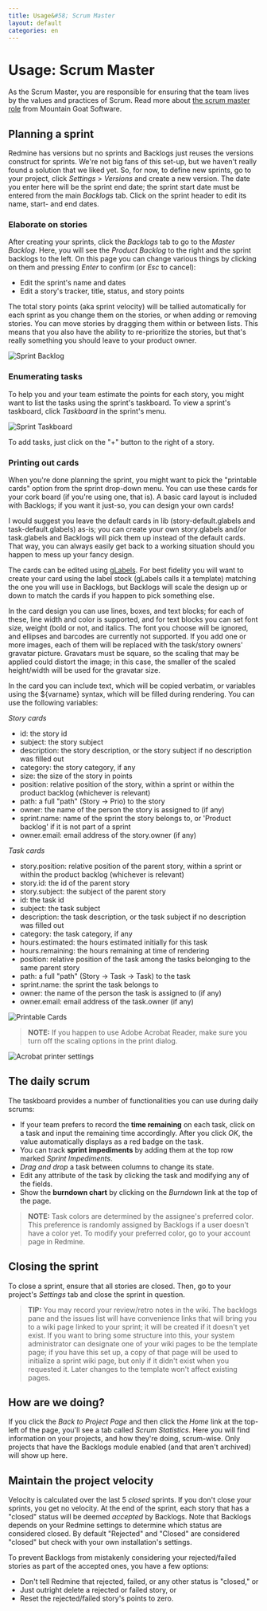 ```yaml
---
title: Usage&#58; Scrum Master
layout: default
categories: en
---
```

# Usage: Scrum Master

As the Scrum Master, you are responsible for ensuring that the team lives by the values and practices of Scrum. Read more about <a href="http://www.mountaingoatsoftware.com/scrum/scrummaster" target="_blank">the scrum master role</a> from Mountain Goat Software.

## Planning a sprint

Redmine has versions but no sprints and Backlogs just reuses the
versions construct for sprints. We're not big fans of this set-up, but
we haven't really found a solution that we liked yet. So, for now, to
define new sprints, go to your project, click _Settings_ > _Versions_
and create a new version. The date you enter here will be the sprint
end date; the sprint start date must be entered from the main
_Backlogs_ tab. Click on the sprint header to edit its name, start-
and end dates.

### Elaborate on stories

After creating your sprints, click the _Backlogs_ tab to go to the _Master Backlog_. Here, you will see the _Product Backlog_ to the right and the sprint backlogs to the left. On this page you can change various things by clicking on them and pressing _Enter_ to confirm (or _Esc_ to cancel):

* Edit the sprint's name and dates
* Edit a story's tracker, title, status, and story points

The total story points (aka sprint velocity) will be tallied automatically for each sprint as you change them on the stories, or when adding or removing stories. You can move stories by dragging them within or between lists. This means that you also have the ability to re-prioritize the stories, but that's really something you should leave to your product owner.

![Sprint Backlog](../../assets/images/sprint_backlog.png)

### Enumerating tasks

To help you and your team estimate the points for each story, you might want to list the tasks using the sprint's taskboard. To view a sprint's taskboard, click _Taskboard_ in the sprint's menu.

![Sprint Taskboard](../../assets/images/sprint_taskboard.png)

To add tasks, just click on the "+" button to the right of a story.

### Printing out cards

When you're done planning the sprint, you might want to pick the "printable cards" option from the sprint drop-down menu. You can use these cards for your cork board (if you're using one, that is). A basic card layout is included with Backlogs; if you want it just-so, you can design your own cards!

I would suggest you leave the default cards in lib (story-default.glabels and task-default.glabels) as-is; you can create your own story.glabels and/or task.glabels and Backlogs will pick them up instead of the default cards. That way, you can always easily get back to a working situation should you happen to mess up your fancy design.

The cards can be edited using <a href="http://www.glabels.org/" target="_blank">gLabels</a>. For best fidelity you will want to create your card using the label stock (gLabels calls it a template) matching the one you will use in Backlogs, but Backlogs will scale the design up or down to match the cards if you happen to pick something else.

In the card design you can use lines, boxes, and text blocks; for each of these, line width and color is supported, and for text blocks you can set font size, weight (bold or not, and italics. The font you choose will be ignored, and ellipses and barcodes are currently not supported. If you add one or more images, each of them will be replaced with the task/story owners' gravatar picture. Gravatars must be square, so the scaling that may be applied could distort the image; in this case, the smaller of the scaled height/width will be used for the gravatar size.

In the card you can include text, which will be copied verbatim, or variables using the ${varname} syntax, which will be filled during rendering. You can use the following variables:

*Story cards*

* id: the story id
* subject: the story subject
* description: the story description, or the story subject if no description was filled out
* category: the story category, if any
* size: the size of the story in points
* position: relative position of the story, within a sprint or within the product backlog (whichever is relevant)
* path: a full "path" (Story -> Prio) to the story
* owner: the name of the person the story is assigned to (if any)
* sprint.name: name of the sprint the story belongs to, or 'Product backlog' if it is not part of a sprint
* owner.email: email address of the story.owner (if any)

*Task cards*

* story.position: relative position of the parent story, within a sprint or within the product backlog (whichever is relevant)
* story.id: the id of the parent story
* story.subject: the subject of the parent story
* id: the task id
* subject: the task subject
* description: the task description, or the task subject if no description was filled out
* category: the task category, if any
* hours.estimated: the hours estimated initially for this task
* hours.remaining: the hours remaining at time of rendering
* position: relative position of the task among the tasks belonging to the same parent story
* path: a full "path" (Story -> Task -> Task) to the task
* sprint.name: the sprint the task belongs to
* owner: the name of the person the task is assigned to (if any)
* owner.email: email address of the task.owner (if any)


![Printable Cards](../../assets/images/sprint_context_menu.png)

> **NOTE:** If you happen to use Adobe Acrobat Reader, make sure you turn off the scaling options in the print dialog.

![Acrobat printer settings](../../assets/images/printer_settings.png)

## The daily scrum

The taskboard provides a number of functionalities you can use during daily scrums:

* If your team prefers to record the **time remaining** on each task, click on a task and input the remaining time accordingly. After you click _OK_, the value automatically displays as a red badge on the task.
* You can track **sprint impediments** by adding them at the top row marked _Sprint Impediments_.
* *Drag and drop* a task between columns to change its state.
* Edit any attribute of the task by clicking the task and modifying any of the fields.
* Show the **burndown chart** by clicking on the _Burndown_ link at the top of the page.

> **NOTE:** Task colors are determined by the assignee's preferred color. This preference is randomly assigned by Backlogs if a user doesn't have a color yet. To modify your preferred color, go to your account page in Redmine.


## Closing the sprint

To close a sprint, ensure that all stories are closed. Then, go to your project's _Settings_ tab and close the sprint in question.

> **TIP:** You may record your review/retro notes in the wiki. The backlogs pane and the issues list will have convenience links that will bring you to a wiki page linked to your sprint; it will be created if it doesn't yet exist. If you want to bring some structure into this, your system administrator can designate one of your wiki pages to be the template page; if you have this set up, a copy of that page will be used to initialize a sprint wiki page, but only if it didn't exist when you requested it. Later changes to the template won't affect existing pages.


## How are we doing?

If you click the _Back to Project Page_ and then click the _Home_ link at the top-left of the page, you'll see a tab called _Scrum Statistics_. Here you will find information on your projects, and how they're doing, scrum-wise. Only projects that have the Backlogs module enabled (and that aren't archived) will show up here.

## Maintain the project velocity

Velocity is calculated over the last 5 _closed_ sprints. If you don't close your sprints, you get no velocity. At the end of the sprint, each story that has a "closed" status will be deemed _accepted_ by Backlogs. Note that Backlogs depends on your Redmine settings  to determine which status are considered closed. By default "Rejected" and "Closed" are considered "closed" but check with your own installation's settings. 

To prevent Backlogs from mistakenly considering your rejected/failed stories as part of the accepted ones, you have a few options:

* Don't tell Redmine that rejected, failed, or any other status is "closed," or
* Just outright delete a rejected or failed story, or
* Reset the rejected/failed story's points to zero.
